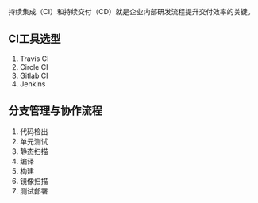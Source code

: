 持续集成（CI）和持续交付（CD）就是企业内部研发流程提升交付效率的关键。

## CI工具选型
1. Travis CI
2. Circle CI
3. Gitlab CI
4. Jenkins

## 分支管理与协作流程
1. 代码检出
2. 单元测试
3. 静态扫描
4. 编译
5. 构建
6. 镜像扫描
7. 测试部署


